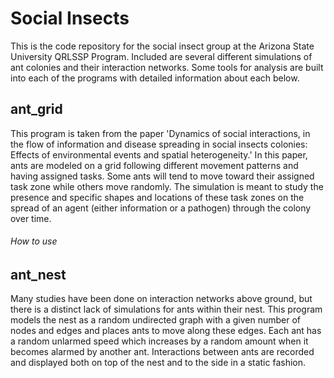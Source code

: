 # Social Insects
This is the code repository for the social insect group at the Arizona State University QRLSSP Program. Included are several different simulations of ant colonies and their interaction networks. Some tools for analysis are built into each of the programs with detailed information about each below.

## ant_grid
This program is taken from the paper 'Dynamics of social interactions, in the flow of information and disease spreading in social insects colonies: Effects of environmental events and spatial heterogeneity.' In this paper, ants are modeled on a grid following different movement patterns and having assigned tasks. Some ants will tend to move toward their assigned task zone while others move randomly. The simulation is meant to study the presence and specific shapes and locations of these task zones on the spread of an agent (either information or a pathogen) through the colony over time.

###### How to use

## ant_nest
Many studies have been done on interaction networks above ground, but there is a distinct lack of simulations for ants within their nest. This program models the nest as a random undirected graph with a given number of nodes and edges and places ants to move along these edges. Each ant has a random unlarmed speed which increases by a random amount when it becomes alarmed by another ant. Interactions between ants are recorded and displayed both on top of the nest and to the side in a static fashion.
